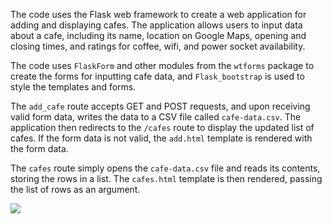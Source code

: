<p>The code uses the Flask web framework to create a web application for adding and displaying cafes. The application allows users to input data about a cafe, including its name, location on Google Maps, opening and closing times, and ratings for coffee, wifi, and power socket availability.</p>
<p>The code uses <code>FlaskForm</code> and other modules from the <code>wtforms</code> package to create the forms for inputting cafe data, and <code>Flask_bootstrap</code> is used to style the templates and forms.</p>
<p>The <code>add_cafe</code> route accepts GET and POST requests, and upon receiving valid form data, writes the data to a CSV file called <code>cafe-data.csv</code>. The application then redirects to the <code>/cafes</code> route to display the updated list of cafes. If the form data is not valid, the <code>add.html</code> template is rendered with the form data.</p>
<p>The <code>cafes</code> route simply opens the <code>cafe-data.csv</code> file and reads its contents, storing the rows in a list. The <code>cafes.html</code> template is then rendered, passing the list of rows as an argument.</p>

<img align="middle" src="https://img-c.udemycdn.com/redactor/raw/2020-10-09_09-13-37-04380094370d0341c2655925c55b2e04.gif">
